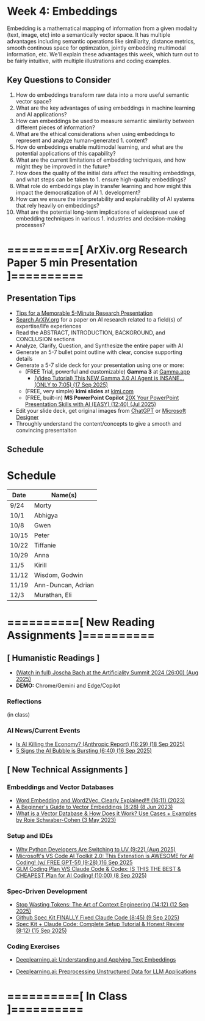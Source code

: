 # Week 4: Embeddings

Embedding is a mathematical mapping of information from a given modality (text, image, etc) into a semantically vector space. It has multiple advantages including semantic operations like similiarity, distance metrics, smooth continous space for optimzation, jointly embedding multimodal information, etc. We'll explain these advantages this week, which turn out to be fairly intuitive, with multiple illustrations and coding examples.

## Key Questions to Consider

1. How do embeddings transform raw data into a more useful semantic vector space?
2. What are the key advantages of using embeddings in machine learning and AI applications?
3. How can embeddings be used to measure semantic similarity between different pieces of information?
4. What are the ethical considerations when using embeddings to represent and analyze human-generated 1. content?
5. How do embeddings enable multimodal learning, and what are the potential applications of this capability?
6. What are the current limitations of embedding techniques, and how might they be improved in the future?
7. How does the quality of the initial data affect the resulting embeddings, and what steps can be taken to 1. ensure high-quality embeddings?
8. What role do embeddings play in transfer learning and how might this impact the democratization of AI 1. development?
9. How can we ensure the interpretability and explainability of AI systems that rely heavily on embeddings?
10. What are the potential long-term implications of widespread use of embedding techniques in various 1. industries and decision-making processes?

# ==========[ ArXiv.org Research Paper 5 min Presentation ]==========

## Presentation Tips

* [Tips for a Memorable 5-Minute Research Presentation](https://gradcareers.cornell.edu/spotlights/tips-for-a-5-minute-research-presentation/)
* [Search ArXiV.org]() for a paper on AI research related to a field(s) of expertise/life experiences
* Read the ABSTRACT, INTRODUCTION, BACKGROUND, and CONCLUSION sections
* Analyze, Clarify, Question, and Synthesize the entire paper with AI
* Generate an 5-7 bullet point outline with clear, concise supporting details
* Generate a 5-7 slide deck for your presentation using one or more:
  - (FREE Trial, powerful and customizable) **Gamma 3** at [Gamma.app](https://gamma.app/create/paste)
    - [(Video Tutorial) This NEW Gamma 3.0 AI Agent is INSANE… (ONLY to 7:05) (17 Sep 2025)](https://www.youtube.com/watch?v=tgnfvxP-FU8)
  - (FREE, very simple) **kimi slides** at [kimi.com](https://www.kimi.com/)
  - (FREE, built-in) **MS PowerPoint Copilot** [20X Your PowerPoint Presentation Skills with AI (EASY) (12:40) (Jul 2025)](https://www.youtube.com/watch?v=1bB4BHFWWHE)
* Edit your slide deck, get original images from [ChatGPT](https://chatgpt.com/) or [Microsoft Designer](https://designer.microsoft.com/)
* Throughly understand the content/concepts to give a smooth and convincing presentaiton

## Schedule

# Schedule

| Date   | Name(s)              |
|--------|----------------------|
| 9/24   | Morty                |
| 10/1   | Abhigya              |
| 10/8   | Gwen                 |
| 10/15  | Peter                |
| 10/22  | Tiffanie             |
| 10/29  | Anna                 |
| 11/5   | Kirill               |
| 11/12  | Wisdom, Godwin       |
| 11/19  | Ann-Duncan, Adrian   |
| 12/3   | Murathan, Eli        |



# ==========[ New Reading Assignments ]==========

## **[ Humanistic Readings ]**
 
* [(Watch in full) Joscha Bach at the Artificiality Summit 2024 (26:00) (Aug 2025)](https://www.youtube.com/watch?v=WnAaHOz8g9E)
* **DEMO:** Chrome/Gemini and Edge/Copilot

### Reflections

(in class)

### AI News/Current Events

* [Is AI Killing the Economy? (Anthropic Report) (16:29) (18 Sep 2025)](https://www.youtube.com/watch?v=biwwQw0248w)
* [5 Signs the AI Bubble is Bursting (6:40) (16 Sep 2025)](https://www.youtube.com/watch?v=_L1JbzDnEMk&t=256s)

## **[ New Technical Assignments ]**

### Embeddings and Vector Databases

* [Word Embedding and Word2Vec, Clearly Explained!!! (16:11) (2023)](https://www.youtube.com/watch?v=viZrOnJclY0)
* [A Beginner's Guide to Vector Embeddings (8:28) (8 Jun 2023)](https://www.youtube.com/watch?v=NEreO2zlXDk)
* [What is a Vector Database & How Does it Work? Use Cases + Examples by Roie Schwaber-Cohen (3 May 2023)](https://www.pinecone.io/learn/vector-database/)

### Setup and IDEs

* [Why Python Developers Are Switching to UV (9:22) (Aug 2025)](https://www.youtube.com/watch?v=5rTwOt9Qgik)
* [Microsoft's VS Code AI Toolkit 2.0: This Extenstion is AWESOME for AI Coding! (w/ FREE GPT-5!) (9:28) )16 Sep 2025](https://www.youtube.com/watch?v=8vthxSQguvY&t=242s)
* [GLM Coding Plan V/S Claude Code & Codex: IS THIS THE BEST & CHEAPEST Plan for AI Coding! (10:00) (8 Sep 2025)](https://www.youtube.com/watch?v=BN8LEcEXTZE&t=120s)

### Spec-Driven Development

* [Stop Wasting Tokens: The Art of Context Engineering (14:12) (12 Sep 2025)](https://www.youtube.com/watch?v)
* [Github Spec Kit FINALLY Fixed Claude Code (8:45) (9 Sep 2025)](https://www.youtube.com/watch?v=M0ivqkQ5mF4)
* [Spec Kit + Claude Code: Complete Setup Tutorial & Honest Review (8:12) (15 Sep 2025)](https://www.youtube.com/watch?v=30D_SY9Ning)

### Coding Exercises

* [Deeplearning.ai: Understanding and Applying Text Embeddings](https://www.deeplearning.ai/short-courses/embedding-models-from-architecture-to-implementation/)

* [Deeplearning.ai: Preprocessing Unstructured Data for LLM Applications](https://www.deeplearning.ai/short-courses/preprocessing-unstructured-data-for-llm-applications/)

# ==========[ In Class ]==========